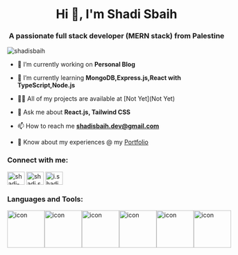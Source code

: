 <h1 align="center">Hi 👋, I'm Shadi Sbaih</h1>
<h3 align="center">A passionate full stack developer (MERN stack) from Palestine</h3>

<p align="left"> <img src="https://komarev.com/ghpvc/?username=shadisbaih&label=Profile%20views&color=0e75b6&style=flat" alt="shadisbaih" /> </p>

- 🔭 I’m currently working on **Personal Blog**

- 🌱 I’m currently learning **MongoDB,Express.js,React with TypeScript,Node.js**

- 👨‍💻 All of my projects are available at [Not Yet](Not Yet)

- 💬 Ask me about **React.js, Tailwind CSS**

- 📫 How to reach me **shadisbaih.dev@gmail.com**

- 📄 Know about my experiences @ my [Portfolio](https://shadisbaih.netlify.app)

<h3 align="left">Connect with me:</h3>
<p align="left">
  <a href="https://linkedin.com/in/shadi-sbaih" target="blank"><img align="center" src="https://raw.githubusercontent.com/rahuldkjain/github-profile-readme-generator/master/src/images/icons/Social/linked-in-alt.svg" alt="shadi-sbaih" height="30" width="40" /></a>
  <a href="https://fb.com/shadi.sbaih.18" target="blank"><img align="center" src="https://raw.githubusercontent.com/rahuldkjain/github-profile-readme-generator/master/src/images/icons/Social/facebook.svg" alt="shadi.sbaih.18" height="30" width="40" /></a>
  <a href="https://instagram.com/i.shadi.s" target="blank"><img align="center" src="https://raw.githubusercontent.com/rahuldkjain/github-profile-readme-generator/master/src/images/icons/Social/instagram.svg" alt="i.shadi.s" height="30" width="40" /></a>
</p>

<h3 align="left">Languages and Tools:</h3>

<div style="display: flex; align-items: flex-start;"><img src="https://techstack-generator.vercel.app/js-icon.svg" alt="icon" width="86" height="86" /><img src="https://techstack-generator.vercel.app/ts-icon.svg" alt="icon" width="86" height="86" /><img src="https://techstack-generator.vercel.app/react-icon.svg" alt="icon" width="86" height="86" /><img src="https://techstack-generator.vercel.app/redux-icon.svg" alt="icon" width="86" height="86" /><img src="https://techstack-generator.vercel.app/sass-icon.svg" alt="icon" width="86" height="86" /<img src="https://techstack-generator.vercel.app/github-icon.svg" alt="icon" width="86" height="86" /><img src="https://techstack-generator.vercel.app/restapi-icon.svg" alt="icon" width="86" height="86" /></div>
